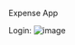 Expense App

Login:
![image](https://github.com/den00333/ExpenseApp/assets/94744259/d1b93bb5-75f9-4caa-937f-86ffb646343e)
